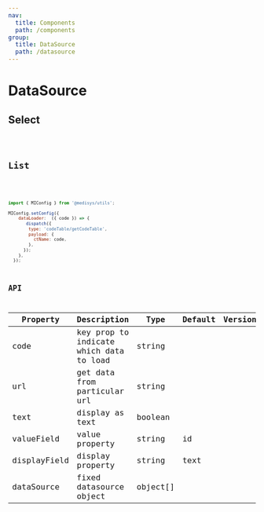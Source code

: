 ```yaml
---
nav:
  title: Components
  path: /components
group:
  title: DataSource
  path: /datasource
---
```


# DataSource

## Select
<code src="./index.tsx" title='Update DataSource' desc='use `MIConfig` to update dataSource' />

## List
<code src="./list.tsx" title='Update DataSource' desc='use `MIConfig` to update dataSource' />



```js
import { MIConfig } from '@medisys/utils';

MIConfig.setConfig({
    dataLoader:  ({ code }) => {
       dispatch({
        type: 'codeTable/getCodeTable',
        payload: {
          ctName: code,
        },
      });
    },
  });

```


## API

| Property | Description | Type | Default | Version |
| --- | --- | --- | --- | --- |
| code | key prop to indicate which data to load | string |  |  |
| url | get data from particular url | string |  |  |
| text | display as text | boolean |  |  |
| valueField | value property | string | id |  |
| displayField | display property | string | text |  |
| dataSource | fixed datasource object | object[] |  |  |



  



